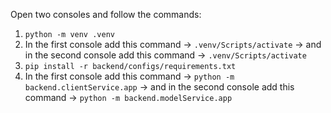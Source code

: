 Open two consoles and follow the commands:
1. ```python -m venv .venv```
2. In the first console add this command -> ```.venv/Scripts/activate``` -> and in the second console add this command -> ```.venv/Scripts/activate```
3. ```pip install -r backend/configs/requirements.txt```
4. In the first console add this command -> ```python -m backend.clientService.app``` -> and in the second console add this command -> ```python -m backend.modelService.app```

